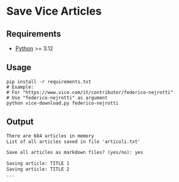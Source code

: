 # Save Vice Articles

## Requirements

- [Python](https://www.python.org/) >= 3.12

## Usage

```shell
pip install -r requirements.txt
# Example:
# For "https://www.vice.com/it/contributor/federico-nejrotti"
# Use "federico-nejrotti" as argument
python vice-download.py federico-nejrotti
```

## Output

```txt
There are 684 articles in memory
List of all articles saved in file 'articoli.txt'

Save all articles as markdown files? (yes/no): yes

Saving article: TITLE 1
Saving article: TITLE 2
...
```
